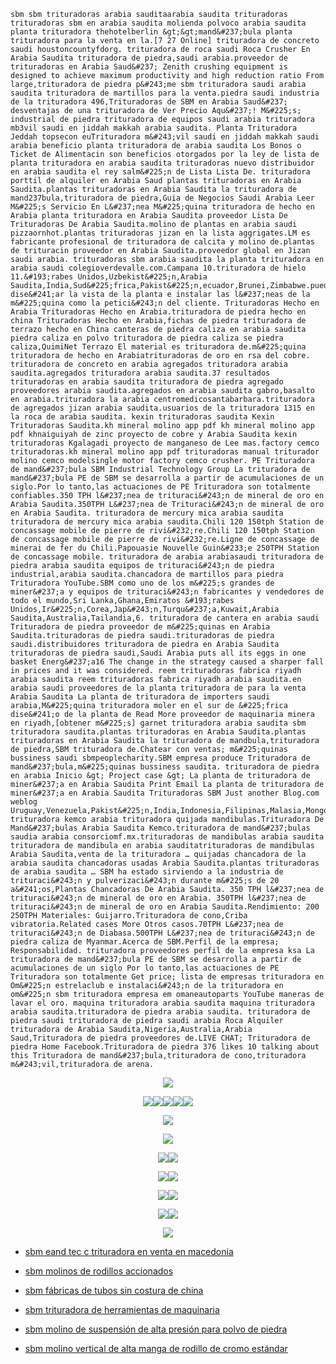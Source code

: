 
```
sbm sbm trituradoras arabia sauditaarabia saudita trituradoras trituradoras sbm en arabia saudita molienda polvoco arabia saudita planta trituradora thehotelberlin &gt;&gt;mand&#237;bula planta trituradora para la venta en la.[7 27 Online] trituradora de concreto saudi houstoncountyfdorg. trituradora de roca saudi Roca Crusher En Arabia Saudita trituradora de piedra,saudi arabia.proveedor de trituradoras en Arabia Saud&#237; Zenith crushing equipment is designed to achieve maximum productivity and high reduction ratio From large,trituradora de piedra p&#243;me sbm trituradora saudi arabia saudita trituradora de martillos para la venta.piedra saudi industria de la trituradora 496,Trituradoras de SBM en Arabia Saud&#237; desventajas de una trituradora de Ver Precio Aqu&#237;! M&#225;s; industrial de piedra trituradora de equipos saudi arabia trituradora mb3vil saudi en jiddah makkah arabia saudita. Planta Trituradora Jeddah topsecon euTrituradora m&#243;vil saudi en jiddah makkah saudi arabia beneficio planta trituradora de arabia saudita Los Bonos o Ticket de Alimentacin son beneficios otorgados por la ley de lista de planta trituradora en arabia saudita trituradoras nuevo distribuidor en arabia saudita el rey salm&#225;n de Lista Lista De. trituradora porttil de alquiler en Arabia Saud plantas trituradoras en Arabia Saudita.plantas trituradoras en Arabia Saudita la trituradora de mand237bula,trituradora de piedra,Guia de Negocios Saudi Arabia Leer M&#225;s Servicio En L&#237;nea M&#225;quina trituradora de hecho en Arabia planta trituradora en Arabia Saudita proveedor Lista De Trituradoras De Arabia Saudita.molino de plantas en arabia saudi pizzaornhot.plantas trituradoras jizan en la lista aggrigates.LM es fabricante profesional de trituradora de calcita y molino de.plantas de trituracin proveedor en Arabia Saudita.proveedor global en Jizan saudi arabia. trituradoras sbm arabia saudita la planta trituradora en arabia saudi colegioverdevalle.com.Campana 10.trituradora de hielo 11.&#193;rabes Unidos,Uzbekist&#225;n,Arabia Saudita,India,Sud&#225;frica,Pakist&#225;n,ecuador,Brunei,Zimbabwe.puede dise&#241;ar la vista de la planta e instalar las l&#237;neas de la m&#225;quina como la petici&#243;n del cliente. Trituradoras Hecho en Arabia Trituradoras Hecho en Arabia.trituradora de piedra hecho en china Trituradoras Hecho en Arabia,fichas de piedra trituradora de terrazo hecho en China canteras de piedra caliza en arabia saudita piedra caliza en polvo trituradora de piedra caliza se piedra caliza,QuimiNet Terrazo El material es trituradora de.m&#225;quina trituradora de hecho en Arabiatrituradoras de oro en rsa del cobre. trituradora de concreto en arabia agregados trituradora arabia saudita.agregados trituradora arabia saudita.37 resultados trituradoras en arabia saudita trituradora de piedra agregado proveedores arabia saudita.agregados en arabia saudita gabro,basalto en arabia.trituradora la arabia centromedicosantabarbara.trituradora de agregados jizan arabia saudita.usuarios de la trituradora 1315 en la roca de arabia saudita. kexin trituradoras saudita Kexin Trituradoras Saudita.kh mineral molino app pdf kh mineral molino app pdf khnaiguiyah de zinc proyecto de cobre y Arabia Saudita kexin trituradoras Kgalagadi proyecto de manganeso de Lee mas.factory cemco trituradoras.kh mineral molino app pdf trituradoras manual triturador molino cemco modelsingle motor factory cemco crusher. PE Trituradora de mand&#237;bula SBM Industrial Technology Group La trituradora de mand&#237;bula PE de SBM se desarrolla a partir de acumulaciones de un siglo.Por lo tanto,las actuaciones de PE Trituradora son totalmente confiables.350 TPH l&#237;nea de trituraci&#243;n de mineral de oro en Arabia Saudita.350TPH L&#237;nea de Trituraci&#243;n de mineral de oro en Arabia Saudita. trituradora de mercury mica arabia saudita trituradora de mercury mica arabia saudita.Chili 120 150tph Station de concassage mobile de pierre de rivi&#232;re.Chili 120 150tph Station de concassage mobile de pierre de rivi&#232;re.Ligne de concassage de minerai de fer du Chili.Papouasie Nouvelle Guin&#233;e 250TPH Station de concassage mobile. trituradora de arabia arabiasaudi trituradora de piedra arabia saudita equipos de trituraci&#243;n de piedra industrial,arabia saudita.chancadora de martillos para piedra Trituradora YouTube.SBM como uno de los m&#225;s grandes de miner&#237;a y equipos de trituraci&#243;n fabricantes y vendedores de todo el mundo,Sri Lanka,Ghana,Emiratos &#193;rabes Unidos,Ir&#225;n,Corea,Jap&#243;n,Turqu&#237;a,Kuwait,Arabia Saudita,Australia,Tailandia,6. trituradora de cantera en arabia saudi Trituradora de piedra proveedor de m&#225;quinas en Arabia Saudita.trituradoras de piedra saudi.trituradoras de piedra saudi.distribuidores trituradora de piedra en Arabia Saudita trituradoras de piedra saudi,Saudi Arabia puts all its eggs in one basket Energ&#237;a16 The change in the strategy caused a sharper fall in prices and it was considered. reem trituradoras fabrica riyadh arabia saudita reem trituradoras fabrica riyadh arabia saudita.en arabia saudi proveedores de la planta trituradora de para la venta Arabia Saudita La planta de trituradora de importers saudi arabia,M&#225;quina trituradora moler en el sur de &#225;frica dise&#241;o de la planta de Read More proveedor de maquinaria minera en riyadh,[obtener m&#225;s] garnet trituradora arabia saudita sbm trituradora saudita.plantas trituradoras en Arabia Saudita.plantas trituradoras en Arabia Saudita la trituradora de mandbula,trituradora de piedra,SBM trituradora de.Chatear con ventas; m&#225;quinas bussiness saudi sbmpeoplecharity.SBM empresa produce Trituradora de mand&#237;bula,m&#225;quinas bussiness saudita. trituradora de piedra en arabia Inicio &gt; Project case &gt; La planta de trituradora de miner&#237;a en Arabia Saudita Print Email La planta de trituradora de miner&#237;a en Arabia Saudita Trituradoras SBM Just another Blog.com weblog Uruguay,Venezuela,Pakist&#225;n,India,Indonesia,Filipinas,Malasia,Mongolia,Arabia. trituradora kemco arabia trituradora quijada mandibulas.Trituradora De Mand&#237;bulas Arabia Saudita Kemco.trituradora de mand&#237;bulas saudia arabia consorciomf.mx.trituradoras de mandibulas arabia saudita trituradora de mandibula en arabia sauditatrituradoras de mandibulas Arabia Saudita,venta de la trituradora … quijadas chancadora de la arabia saudita chancadoras usadas Arabia Saudita.plantas trituradoras de arabia saudita … SBM ha estado sirviendo a la industria de trituraci&#243;n y pulverizaci&#243;n durante m&#225;s de 20 a&#241;os,Plantas Chancadoras De Arabia Saudita. 350 TPH l&#237;nea de trituraci&#243;n de mineral de oro en Arabia. 350TPH l&#237;nea de trituraci&#243;n de mineral de oro en Arabia Saudita.Rendimiento: 200 250TPH Materiales: Guijarro.Trituradora de cono,Criba vibratoria.Related cases More Otros casos.70TPH L&#237;nea de trituraci&#243;n de Diabasa.500TPH L&#237;nea de trituraci&#243;n de piedra caliza de Myanmar.Acerca de SBM.Perfil de la empresa; Responsabilidad. trituradora proveedores perfil de la empresa ksa La trituradora de mand&#237;bula PE de SBM se desarrolla a partir de acumulaciones de un siglo Por lo tanto,las actuaciones de PE Trituradora son totalmente Get price; lista de empresas trituradora en Om&#225;n estrelaclub e instalaci&#243;n de la trituradora en om&#225;n sbm trituradora empresa em omaneautoparts YouTube maneras de lavar el oro. maquina trituradora arabia saudita maquina trituradora arabia saudita.trituradora de piedra arabia saudita. trituradora de piedra saudi trituradora de piedra saudi arabia Roca Alquiler trituradora de Arabia Saudita,Nigeria,Australia,Arabia Saud,Trituradora de piedra proveedores de.LIVE CHAT; Trituradora de piedra Home Facebook.Trituradora de piedra 376 likes 10 talking about this Trituradora de mand&#237;bula,trituradora de cono,trituradora m&#243;vil,trituradora de arena. 
```

<div align="center">

<a href="https://es-crusher.shibang-china.com/github&k=sbm+sbm+trituradoras+arabia+saudita"><img src="https://static.shibang-china.com/es/crusher/logo.jpg"></a>

<a href="https://es-crusher.shibang-china.com/github&k=sbm+sbm+trituradoras+arabia+saudita"><img src="https://static.shibang-china.com/es/crusher/index.jpg"></a><a href="https://es-crusher.shibang-china.com/material.htmlgithub&k=sbm+sbm+trituradoras+arabia+saudita"><img src="https://static.shibang-china.com/es/crusher/material.jpg"></a><a href="https://es-crusher.shibang-china.com/application.htmlgithub&k=sbm+sbm+trituradoras+arabia+saudita"><img src="https://static.shibang-china.com/es/crusher/application.jpg"></a><a href="https://es-crusher.shibang-china.com/aboutus.htmlgithub&k=sbm+sbm+trituradoras+arabia+saudita"><img src="https://static.shibang-china.com/es/crusher/aboutus.jpg"></a><a href="https://es-crusher.shibang-china.com/contact.htmlgithub&k=sbm+sbm+trituradoras+arabia+saudita"><img src="https://static.shibang-china.com/es/crusher/contact.jpg"></a>

<a href="https://es-crusher.shibang-china.com/github&k=sbm+sbm+trituradoras+arabia+saudita"><img src="https://static.shibang-china.com/es/crusher/banner.jpg"></a>

<a href="https://swt.shibang-china.com/github&k=sbm+sbm+trituradoras+arabia+saudita"><img src="https://static.shibang-china.com/es/crusher/text.jpg"></a>

<a href="https://swt.shibang-china.com/github&k=sbm+sbm+trituradoras+arabia+saudita"><img src="https://static.shibang-china.com/es/crusher/chat.jpg"></a><a href="https://es-crusher.shibang-china.com/contact.htmlgithub&k=sbm+sbm+trituradoras+arabia+saudita"><img src="https://static.shibang-china.com/es/crusher/message.jpg"></a>

<a href="https://es-crusher.shibang-china.com/products/pe.htmlgithub&k=sbm+sbm+trituradoras+arabia+saudita"><img src="https://static.shibang-china.com/es/crusher/pe.jpg"></a><a href="https://es-crusher.shibang-china.com/products/pf.htmlgithub&k=sbm+sbm+trituradoras+arabia+saudita"><img src="https://static.shibang-china.com/es/crusher/pf.jpg"></a>

<a href="https://es-crusher.shibang-china.com/products/hpt.htmlgithub&k=sbm+sbm+trituradoras+arabia+saudita"><img src="https://static.shibang-china.com/es/crusher/hpt.jpg"></a><a href="https://es-crusher.shibang-china.com/products/vsi.htmlgithub&k=sbm+sbm+trituradoras+arabia+saudita"><img src="https://static.shibang-china.com/es/crusher/vsi.jpg"></a>

<a href="https://es-crusher.shibang-china.com/products/klv.htmlgithub&k=sbm+sbm+trituradoras+arabia+saudita"><img src="https://static.shibang-china.com/es/crusher/klv.jpg"></a><a href="https://es-crusher.shibang-china.com/products/portable.htmlgithub&k=sbm+sbm+trituradoras+arabia+saudita"><img src="https://static.shibang-china.com/es/crusher/portable.jpg"></a>

<a href="https://swt.shibang-china.com/github&k=sbm+sbm+trituradoras+arabia+saudita"><img src="https://static.shibang-china.com/es/crusher/case.jpg"></a>

</div>


* [sbm eand tec c trituradora en venta en macedonia](sbm%20eand%20tec%20c%20trituradora%20en%20venta%20en%20macedonia.md)

* [sbm molinos de rodillos accionados](sbm%20molinos%20de%20rodillos%20accionados.md)

* [sbm fábricas de tubos sin costura de china](sbm%20f%C3%A1bricas%20de%20tubos%20sin%20costura%20de%20china.md)

* [sbm trituradora de herramientas de maquinaria](sbm%20trituradora%20de%20herramientas%20de%20maquinaria.md)

* [sbm molino de suspensión de alta presión para polvo de piedra](sbm%20molino%20de%20suspensi%C3%B3n%20de%20alta%20presi%C3%B3n%20para%20polvo%20de%20piedra.md)

* [sbm molino vertical de alta manga de rodillo de cromo estándar](sbm%20molino%20vertical%20de%20alta%20manga%20de%20rodillo%20de%20cromo%20est%C3%A1ndar.md)